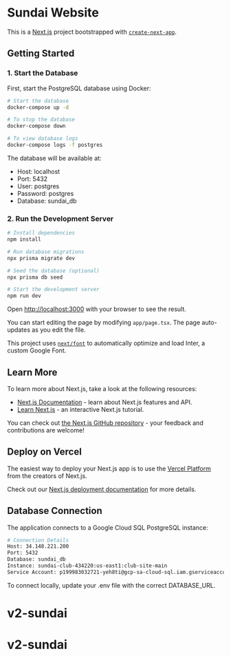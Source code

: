 # Sundai Website

This is a [Next.js](https://nextjs.org/) project bootstrapped with [`create-next-app`](https://github.com/vercel/next.js/tree/canary/packages/create-next-app).

## Getting Started

### 1. Start the Database

First, start the PostgreSQL database using Docker:

```bash
# Start the database
docker-compose up -d

# To stop the database
docker-compose down

# To view database logs
docker-compose logs -f postgres
```

The database will be available at:

- Host: localhost
- Port: 5432
- User: postgres
- Password: postgres
- Database: sundai_db

### 2. Run the Development Server

```bash
# Install dependencies
npm install

# Run database migrations
npx prisma migrate dev

# Seed the database (optional)
npx prisma db seed

# Start the development server
npm run dev
```

Open [http://localhost:3000](http://localhost:3000) with your browser to see the result.

You can start editing the page by modifying `app/page.tsx`. The page auto-updates as you edit the file.

This project uses [`next/font`](https://nextjs.org/docs/basic-features/font-optimization) to automatically optimize and load Inter, a custom Google Font.

## Learn More

To learn more about Next.js, take a look at the following resources:

- [Next.js Documentation](https://nextjs.org/docs) - learn about Next.js features and API.
- [Learn Next.js](https://nextjs.org/learn) - an interactive Next.js tutorial.

You can check out [the Next.js GitHub repository](https://github.com/vercel/next.js/) - your feedback and contributions are welcome!

## Deploy on Vercel

The easiest way to deploy your Next.js app is to use the [Vercel Platform](https://vercel.com/new?utm_medium=default-template&filter=next.js&utm_source=create-next-app&utm_campaign=create-next-app-readme) from the creators of Next.js.

Check out our [Next.js deployment documentation](https://nextjs.org/docs/deployment) for more details.

## Database Connection

The application connects to a Google Cloud SQL PostgreSQL instance:

```bash
# Connection Details
Host: 34.148.221.200
Port: 5432
Database: sundai_db
Instance: sundai-club-434220:us-east1:club-site-main
Service Account: p199983032721-yeh8ti@gcp-sa-cloud-sql.iam.gserviceaccount.com
```

To connect locally, update your .env file with the correct DATABASE_URL.
# v2-sundai
# v2-sundai
